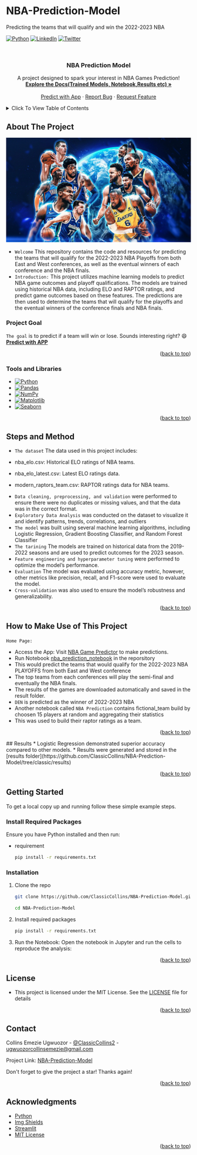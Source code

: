 # NBA-Prediction-Model
Predicting the teams that will qualify and win the 2022-2023 NBA
<!-- Improved compatibility of back to top link: See: https://github.com/ClassicCollins/NBA-Prediction-Model/back2top -->
<a id="readme-top"></a>
<!--
*** Thanks for checking out NBA-Prediction-Model project. 
*** Thanks for checking out my project!
-->



<!-- PROJECT SHIELDS -->
<!--
*** I'm using markdown "reference style" links for readability.
*** Reference links are enclosed in brackets [ ] instead of parentheses ( ).
*** See the bottom of this document for the declaration of the reference variables
*** for stars-url, forks-url, etc.
*** https://www.markdownguide.org/basic-syntax/#reference-style-links 
-->

[![Python][Python-logo]][Python-url]
[![LinkedIn][linkedin-shield]][linkedin-url]
[![Twitter][twitter-shield]][twitter-url]

<!-- PROJECT LOGO -->
<br />
<div align="center">

<h3 align="center">NBA Prediction Model</h3>

  <p align="center">
    A project designed to spark your interest in NBA Games Prediction!
    <br />
    <a href="https://github.com/ClassicCollins/NBA-Prediction-Model"><strong>Explore the Docs(Trained Models, Notebook,Results etc) »</strong></a>
    <br />
    <br />
    <a href="https://nba-game-predictor.streamlit.app/">Predict with App</a>
    ·
    <a href="https://github.com/ClassicCollins/NBA-Prediction-Model/blob/classic/.github/ISSUE_TEMPLATE/bug-report---.md">Report Bug</a>
    ·
    <a href="https://github.com/ClassicCollins/NBA-Prediction-Model/blob/classic/.github/ISSUE_TEMPLATE/feature-request-form---.md">Request Feature</a>
  </p>
</div>


<!-- TABLE OF CONTENTS -->
<details>
  <summary>Click To View Table of Contents</summary>
  <ol>
    <li>
      <a href="#about-the-project">About The Project</a>
      <ul>
        <li><a href="#project-Goal">Project Goal</a></li>
        <li><a href="#tools-and-libraries">Tools and Libraries</a></li>
        <li><a href="#steps-and-method">Steps and Method</a></li>
        <li><a href="#results">Results</a></li>
      </ul>
    </li>
    <li>
      <a href="#getting-started">Getting Started</a>
      <ul>
        <li><a href="#Required-Packages">Required Packages</a></li>
        <li><a href="#installation">Installation</a></li>
      </ul>
    </li>
    <li><a href="#license">License</a></li>
    <li><a href="#contact">Contact</a></li>
    <li><a href="#acknowledgments">Acknowledgments</a></li>
  </ol>
</details>



<!-- ABOUT THE PROJECT -->
## About The Project

[![Product Name Screen Shot][product-screenshot]](https://nba-game-predictor.streamlit.app/)

* `Welcome` This repository contains the code and resources for predicting the teams that will qualify for the 2022-2023 NBA Playoffs from both East and West conferences, as well as the eventual winners of each conference and the NBA finals.
* `Introduction:` This project utilizes machine learning models to predict NBA game outcomes and playoff qualifications. The models are trained using historical NBA data, including ELO and RAPTOR ratings, and predict game outcomes based on these features. The predictions are then used to determine the teams that will qualify for the playoffs and the eventual winners of the conference finals and NBA finals.

### Project Goal
`The goal` is to predict if a team will win or lose. Sounds interesting right? :smile:
**[Predict with APP](https://nba-game-predictor.streamlit.app/)**
<p align="right">(<a href="#readme-top">back to top</a>)</p>


### Tools and Libraries

* [![Python][Python-logo]][Python-url]
* [![Pandas][Pandas-logo]][Pandas-url]
* [![NumPy][NumPy-logo]][NumPy-url]
* [![Matplotlib][Matplotlib-logo]][Matplotlib-url]
* [![Seaborn][Seaborn-logo]][Seaborn-url]

<p align="right">(<a href="#readme-top">back to top</a>)</p>

<!-- STEPS and METHODOLOGY -->
## Steps and Method
* `The dataset` The data used in this project includes:

- nba_elo.csv: Historical ELO ratings of NBA teams.

- nba_elo_latest.csv: Latest ELO ratings data.

- modern_raptors_team.csv: RAPTOR ratings data for NBA teams.
  
* `Data cleaning, preprocessing, and validation` were performed to ensure there were no duplicates or missing values, and that the data was in the correct format.
* `Exploratory Data Analysis` was conducted on the dataset to visualize it and identify patterns, trends, correlations, and outliers
* `The model` was built using several machine learning algorithms, including Logistic Regression, Gradient Boosting Classifier, and Random Forest Classifier
* `The tarining` The models are trained on historical data from the 2019-2022 seasons and are used to predict outcomes for the 2023 season.
* `Feature engineering and hyperparameter tuning` were performed to optimize the model’s performance.
* `Evaluation` The model was evaluated using accuracy metric, however, other metrics like precision, recall, and F1-score were used to evaluate the model. 
* `Cross-validation` was also used to ensure the model’s robustness and generalizability.

<p align="right">(<a href="#readme-top">back to top</a>)</p>

<!-- HOW TO USE -->
## How to Make Use of This Project
`Home Page:` 
* Access the App: Visit [NBA Game Predictor](https://nba-game-predictor.streamlit.app/) to make predictions.
* Run Notebook [nba_prediction_notebook](https://github.com/ClassicCollins/NBA-Prediction-Model/blob/classic/nba_prediction_notebook.ipynb) in the reporsitory
* This would predict the teams that would qualify for the 2022-2023 NBA PLAYOFFS from both East and West conference
* The top teams from each conferences will play the semi-final and eventually the NBA finals.
* The results of the games are downloaded automatically and saved in the result folder.
* `DEN` is predicted as the winner of 2022-2023 NBA
* Another notebook called `NBA Prediction` contains fictional_team build by choosen 15 players at random and aggregating their statistics
* This was used to build their raptor ratings as a team.

<p align="right">(<a href="#readme-top">back to top</a>)</p>
<!-- RESULTS -->
## Results
* Logistic Regression demonstrated superior accuracy compared to other models.
* Results were generated and stored in the [results folder](https://github.com/ClassicCollins/NBA-Prediction-Model/tree/classic/results)
  
<p align="right">(<a href="#readme-top">back to top</a>)</p>

<!-- GETTING STARTED -->
## Getting Started

To get a local copy up and running follow these simple example steps.

### Install Required Packages

Ensure you have Python installed and then run:
* requirement
  ```sh
  pip install -r requirements.txt
  ```

### Installation

1. Clone the repo
   ```sh
   git clone https://github.com/ClassicCollins/NBA-Prediction-Model.git
   ```
   ```sh
   cd NBA-Prediction-Model
   ```
2. Install required packages
   ```sh
   pip install -r requirements.txt
   ```
3. Run the Notebook: Open the notebook in Jupyter and run the cells to reproduce the analysis:
<p align="right">(<a href="#readme-top">back to top</a>)</p>

<!-- LICENCE -->
## License
* This project is licensed under the MIT License. See the [LICENSE](https://github.com/ClassicCollins/NBA-Prediction-Model/blob/master/LICENSE) file for details
  
<p align="right">(<a href="#readme-top">back to top</a>)</p>

<!-- CONTACT -->
## Contact

Collins Emezie Ugwuozor - [@ClassicCollins2](https://x.com/ClassicCollins2) - ugwuozorcollinsemezie@gmail.com

Project Link: [NBA-Prediction-Model](https://nba-game-predictor.streamlit.app/)

Don't forget to give the project a star! Thanks again!

<p align="right">(<a href="#readme-top">back to top</a>)</p>



<!-- ACKNOWLEDGMENTS -->
## Acknowledgments

* [Python](https://www.python.org)
* [Img Shields](https://shields.io)
* [Streamlit](https://nba-game-predictor.streamlit.app/)
* [MIT License](https://opensource.org/license/mit)

<p align="right">(<a href="#readme-top">back to top</a>)</p>


<!-- MARKDOWN LINKS & IMAGES -->
<!-- https://www.markdownguide.org/basic-syntax/#reference-style-links -->
[contributors-shield]: https://img.shields.io/github/contributors/ClassicCollins/NBA-Prediction-Model.svg?style=for-the-badge
[contributors-url]: https://github.com/ClassicCollins/NBA-Prediction-Model/contributors
[twitter-shield]: https://img.shields.io/badge/-Twitter-black.svg?style=for-the-badge&logo=x&colorB=555
[twitter-url]: https://x.com/ClassicCollins2
[traffic-shield]: https://img.shields.io/github/traffic/ClassicCollins/NBA-Prediction-Model.svg?style=for-the-badge
[traffic-url]: https://github.com/ClassicCollins/NBA-Prediction-Model/traffic
[forks-shield]: https://img.shields.io/github/forks/ClassicCollins/NBA-Prediction-Model.svg?style=for-the-badge
[forks-url]: https://github.com/ClassicCollins/NBA-Prediction-Model/forks
[stars-shield]: https://img.shields.io/github/stars/ClassicCollins/NBA-Prediction-Model.svg?style=for-the-badge
[stars-url]: https://github.com/ClassicCollins/NBA-Prediction-Model/stargazers
[issues-shield]: https://img.shields.io/github/issues/ClassicCollins/NBA-Prediction-Model.svg?style=for-the-badge
[issues-url]: https://github.com/ClassicCollins/NBA-Prediction-Model/issues
[license-shield]: https://img.shields.io/github/license/ClassicCollins/NBA-Prediction-Model.svg?style=for-the-badge
[license-url]: https://github.com/ClassicCollins/NBA-Prediction-Model/LICENSE
[linkedin-shield]: https://img.shields.io/badge/-LinkedIn-white.svg?style=for-the-badge&logo=linkedin&colorB=blue
[linkedin-url]: https://linkedin.com/in/collins-ugwuozor
[product-screenshot]: image/screenshot1.png
[Python-logo]: https://img.shields.io/badge/Python-20232A?style=for-the-badge&logo=python&logoColor=61DAFB
[Python-url]: https://www.python.org/
[Pandas-logo]: https://img.shields.io/badge/Pandas-20232A?style=for-the-badge&logo=pandas&logoColor=blue
[Pandas-url]: https://pandas.pydata.org/
[NumPy-logo]: https://img.shields.io/badge/Numppy-20232A?style=for-the-badge&logo=numpy&logoColor=61DAFB
[NumPy-url]: https://numpy.org/
[Matplotlib-logo]: https://img.shields.io/badge/Matplotlib-red?style=for-the-badge&logo=matplotlib&logoColor=0769AD
[Matplotlib-url]: https://matplotlib.org/ 
[Seaborn-logo]: https://img.shields.io/badge/Seaborn-20232A?style=for-the-badge&logo=seaborn&logoColor=61DAFB
[Seaborn-url]: https://seaborn.pydata.org/

